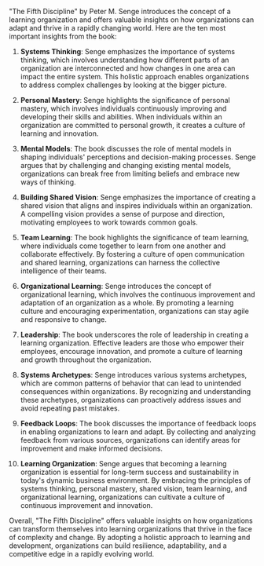 "The Fifth Discipline" by Peter M. Senge introduces the concept of a learning organization and offers valuable insights on how organizations can adapt and thrive in a rapidly changing world. Here are the ten most important insights from the book:

1. **Systems Thinking**: Senge emphasizes the importance of systems thinking, which involves understanding how different parts of an organization are interconnected and how changes in one area can impact the entire system. This holistic approach enables organizations to address complex challenges by looking at the bigger picture.

2. **Personal Mastery**: Senge highlights the significance of personal mastery, which involves individuals continuously improving and developing their skills and abilities. When individuals within an organization are committed to personal growth, it creates a culture of learning and innovation.

3. **Mental Models**: The book discusses the role of mental models in shaping individuals' perceptions and decision-making processes. Senge argues that by challenging and changing existing mental models, organizations can break free from limiting beliefs and embrace new ways of thinking.

4. **Building Shared Vision**: Senge emphasizes the importance of creating a shared vision that aligns and inspires individuals within an organization. A compelling vision provides a sense of purpose and direction, motivating employees to work towards common goals.

5. **Team Learning**: The book highlights the significance of team learning, where individuals come together to learn from one another and collaborate effectively. By fostering a culture of open communication and shared learning, organizations can harness the collective intelligence of their teams.

6. **Organizational Learning**: Senge introduces the concept of organizational learning, which involves the continuous improvement and adaptation of an organization as a whole. By promoting a learning culture and encouraging experimentation, organizations can stay agile and responsive to change.

7. **Leadership**: The book underscores the role of leadership in creating a learning organization. Effective leaders are those who empower their employees, encourage innovation, and promote a culture of learning and growth throughout the organization.

8. **Systems Archetypes**: Senge introduces various systems archetypes, which are common patterns of behavior that can lead to unintended consequences within organizations. By recognizing and understanding these archetypes, organizations can proactively address issues and avoid repeating past mistakes.

9. **Feedback Loops**: The book discusses the importance of feedback loops in enabling organizations to learn and adapt. By collecting and analyzing feedback from various sources, organizations can identify areas for improvement and make informed decisions.

10. **Learning Organization**: Senge argues that becoming a learning organization is essential for long-term success and sustainability in today's dynamic business environment. By embracing the principles of systems thinking, personal mastery, shared vision, team learning, and organizational learning, organizations can cultivate a culture of continuous improvement and innovation.

Overall, "The Fifth Discipline" offers valuable insights on how organizations can transform themselves into learning organizations that thrive in the face of complexity and change. By adopting a holistic approach to learning and development, organizations can build resilience, adaptability, and a competitive edge in a rapidly evolving world.